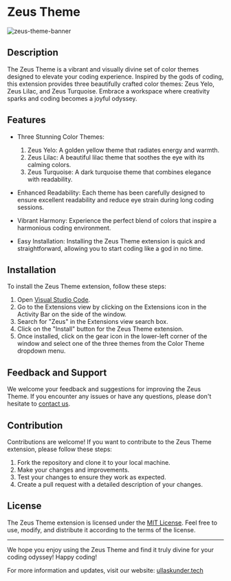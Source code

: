 # Zeus Theme

![zeus-theme-banner](https://github.com/ullaskunder3/zeus-theme/assets/66258652/3e1432f8-e43b-4fd5-aba0-cb8944d13538)

## Description

The Zeus Theme is a vibrant and visually divine set of color themes designed to elevate your coding experience. Inspired by the gods of coding, this extension provides three beautifully crafted color themes: Zeus Yelo, Zeus Lilac, and Zeus Turquoise. Embrace a workspace where creativity sparks and coding becomes a joyful odyssey.

## Features

- Three Stunning Color Themes:
  1. Zeus Yelo: A golden yellow theme that radiates energy and warmth.
  2. Zeus Lilac: A beautiful lilac theme that soothes the eye with its calming colors.
  3. Zeus Turquoise: A dark turquoise theme that combines elegance with readability.

- Enhanced Readability: Each theme has been carefully designed to ensure excellent readability and reduce eye strain during long coding sessions.

- Vibrant Harmony: Experience the perfect blend of colors that inspire a harmonious coding environment.

- Easy Installation: Installing the Zeus Theme extension is quick and straightforward, allowing you to start coding like a god in no time.

## Installation

To install the Zeus Theme extension, follow these steps:

1. Open [Visual Studio Code](https://code.visualstudio.com/).
2. Go to the Extensions view by clicking on the Extensions icon in the Activity Bar on the side of the window.
3. Search for "Zeus" in the Extensions view search box.
4. Click on the "Install" button for the Zeus Theme extension.
5. Once installed, click on the gear icon in the lower-left corner of the window and select one of the three themes from the Color Theme dropdown menu.

## Feedback and Support

We welcome your feedback and suggestions for improving the Zeus Theme. If you encounter any issues or have any questions, please don't hesitate to [contact us](mailto:contact@ullaskunder.tech).

## Contribution

Contributions are welcome! If you want to contribute to the Zeus Theme extension, please follow these steps:

1. Fork the repository and clone it to your local machine.
2. Make your changes and improvements.
3. Test your changes to ensure they work as expected.
4. Create a pull request with a detailed description of your changes.

## License

The Zeus Theme extension is licensed under the [MIT License](LICENSE). Feel free to use, modify, and distribute it according to the terms of the license.

---

We hope you enjoy using the Zeus Theme and find it truly divine for your coding odyssey! Happy coding!

For more information and updates, visit our website: [ullaskunder.tech](https://www.ullaskunder.tech)

